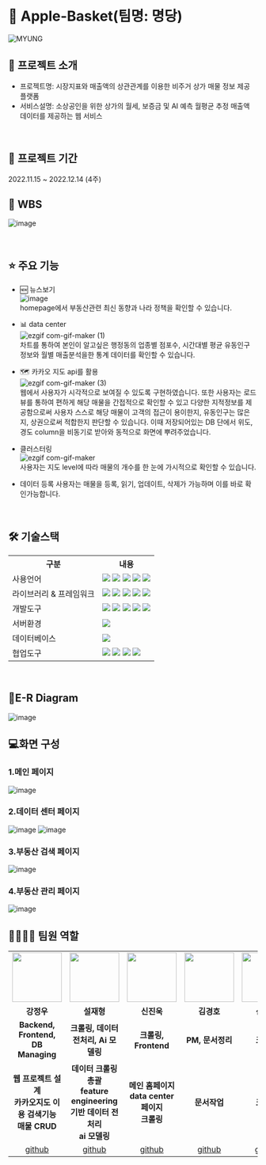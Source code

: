 # 📎 Apple-Basket(팀명: 명당)
![MYUNG](https://user-images.githubusercontent.com/104994979/206966589-22cd1735-0e94-4a0a-990c-9f3b94e95d98.jpg)

## 🪪 프로젝트 소개
* 프로젝트명: 시장지표와 매출액의 상관관계를 이용한 비주거 상가 매물 정보 제공 플랫폼
* 서비스설명: 소상공인을 위한 상가의 월세, 보증금 및 AI 예측 월평균 추정 매출액 데이터를 제공하는 웹 서비스
<br>

## 📅 프로젝트 기간
2022.11.15 ~ 2022.12.14 (4주)

## 📆 WBS
![image](https://user-images.githubusercontent.com/104994979/206967245-6a805f6a-a80b-4baf-8694-684e943bae82.png)

<br>

## ⭐ 주요 기능
* 🆕 뉴스보기<br>
    ![image](https://user-images.githubusercontent.com/104994979/206967852-088bb034-dc0d-4dec-b06b-69f6bf5ac5d8.png)<br>
    homepage에서 부동산관련 최신 동향과 나라 정책을 확인할 수 있습니다.

* 📊 data center<br>
    ![ezgif com-gif-maker (1)](https://user-images.githubusercontent.com/104994979/206967894-e0dc1c00-2bd6-4d38-96db-c3ad59f9a02c.gif)<br>
    차트를 통하여 본인이 알고싶은 행정동의 업종별 점포수, 시간대별 평균 유동인구 정보와 월별 매출분석을한 통계 데이터를 확인할 수 있습니다.

* 🗺️ 카카오 지도 api를 활용 <br>
    ![ezgif com-gif-maker (3)](https://user-images.githubusercontent.com/104994979/206968561-d2ab2254-4565-4d1d-91b7-476b5c6cfd33.gif)<br>
    웹에서 사용자가 시각적으로 보여질 수 있도록 구현하였습니다.
    또한 사용자는 로드뷰를 통하여 편하게 해당 매물을 간접적으로 확인할 수 있고 
    다양한 지적정보를 제공함으로써 사용자 스스로 해당 매물이 고객의 접근이 용이한지, 유동인구는 많은지, 상권으로써 적합한지 판단할 수 있습니다.
    이때 저장되어있는 DB 단에서 위도, 경도 column을 비동기로 받아와 동적으로 화면에 뿌려주었습니다.

* 클러스터링<br>
    ![ezgif com-gif-maker](https://user-images.githubusercontent.com/104994979/206968512-0466d797-ad33-474c-a4c6-f5fd46f36640.gif)<br>
    사용자는 지도 level에 따라 매물의 개수를 한 눈에 가시적으로 확인할 수 있습니다.

* 데이터 등록
    사용자는 매물을 등록, 읽기, 업데이트, 삭제가 가능하며 이를 바로 확인가능합니다.
<br>

## 🛠️ 기술스택
<table>
    <tr>
        <th>구분</th>
        <th>내용</th>
    </tr>
    <tr>
        <td>사용언어</td>
        <td>
            <img src="https://img.shields.io/badge/Java-007396?style=for-the-badge&logo=java&logoColor=white"/>
            <img src="https://img.shields.io/badge/HTML5-E34F26?style=for-the-badge&logo=HTML5&logoColor=white"/>
            <img src="https://img.shields.io/badge/CSS3-1572B6?style=for-the-badge&logo=CSS3&logoColor=white"/>
            <img src="https://img.shields.io/badge/JavaScript-F7DF1E?style=for-the-badge&logo=JavaScript&logoColor=white"/>
            <img src="https://img.shields.io/badge/Python-3776AB?style=for-the-badge&logo=Python&logoColor=white"/>
        </td>
    </tr>
    <tr>
        <td>라이브러리 & 프레임워크</td>
        <td>
            <img src="https://img.shields.io/badge/BootStrap-7952B3?style=for-the-badge&logo=BootStrap&logoColor=white"/>
            <img src="https://img.shields.io/badge/Chart.js-FF6384?style=for-the-badge&logo=Chart.js&logoColor=white"/>
            <img src="https://img.shields.io/badge/Kakao-FFCD00?style=for-the-badge&logo=Kakao&logoColor=white"/>
            <img src="https://img.shields.io/badge/Spring-6DB33F?style=for-the-badge&logo=Spring&logoColor=white"/>
            <img src="https://img.shields.io/badge/Springboot-6DB33F?style=for-the-badge&logo=Springboot&logoColor=white"/>
        </td>
    </tr>
    <tr>
        <td>개발도구</td>
        <td>
            <img src="https://img.shields.io/badge/Eclipse-2C2255?style=for-the-badge&logo=Eclipse&logoColor=white"/>
            <img src="https://img.shields.io/badge/VSCode-007ACC?style=for-the-badge&logo=VisualStudioCode&logoColor=white"/>
            <img src="https://img.shields.io/badge/Anaconda-44A833?style=for-the-badge&logo=Anaconda&logoColor=white"/>
            <img src="https://img.shields.io/badge/Jupyter-F37626?style=for-the-badge&logo=Jupyter&logoColor=white"/>
            <img src="https://img.shields.io/badge/IntelliJ IDEA-000000?style=for-the-badge&logo=IntelliJ IDEA&logoColor=white"/>
        </td>
    </tr>
    <tr>
        <td>서버환경</td>
        <td>
            <img src="https://img.shields.io/badge/Apache Tomcat-D22128?style=for-the-badge&logo=Apache Tomcat&logoColor=white"/>
        </td>
    </tr>
    <tr>
        <td>데이터베이스</td>
        <td>
            <img src="https://img.shields.io/badge/MySQL-4479A1?style=for-the-badge&logo=MySQL&logoColor=white"/>
        </td>
    </tr>
    <tr>
        <td>협업도구</td>
        <td>
            <img src="https://img.shields.io/badge/Git-F05032?style=for-the-badge&logo=Git&logoColor=white"/>
            <img src="https://img.shields.io/badge/GitHub-181717?style=for-the-badge&logo=GitHub&logoColor=white"/>
            <img src="https://img.shields.io/badge/GitLab-FC6D26?style=for-the-badge&logo=GitLab&logoColor=white"/>
            <img src="https://img.shields.io/badge/Sourcetree-0052CC?style=for-the-badge&logo=Sourcetree&logoColor=white"/>
        </td>
    </tr>
</table>

<br>

## 📌E-R Diagram
![image](https://user-images.githubusercontent.com/104994979/206968866-20b6c6c6-18ba-48a6-904a-697166e5aaa4.png)


## 💻화면 구성
### 1.메인 페이지
![image](https://user-images.githubusercontent.com/104994979/206969438-8e3ea5d7-af80-4b82-a660-a3777809372c.png)
### 2.데이터 센터 페이지
![image](https://user-images.githubusercontent.com/104994979/206969524-f8038bfd-96d6-487b-85a9-394d0bf8b80c.png)
![image](https://user-images.githubusercontent.com/104994979/206969545-94c97dc8-ec26-4fc0-a556-29ee20e8f1be.png)
### 3.부동산 검색 페이지
![image](https://user-images.githubusercontent.com/104994979/206969627-a0d4c7ff-9b87-4c25-97a5-f145dd137842.png)
### 4.부동산 관리 페이지
![image](https://user-images.githubusercontent.com/104994979/206969675-b71e6199-b84e-4cf6-a8b1-f54f153c3d3f.png)



## 👨‍👩‍👦‍👦 팀원 역할
<table>
  <tr>
    <td align="center"><img src="https://item.kakaocdn.net/do/fd49574de6581aa2a91d82ff6adb6c0115b3f4e3c2033bfd702a321ec6eda72c" width="100" height="100"/></td>
    <td align="center"><img src="https://mb.ntdtv.kr/assets/uploads/2019/01/Screen-Shot-2019-01-08-at-4.31.55-PM-e1546932545978.png" width="100" height="100"/></td>
    <td align="center"><img src="https://mblogthumb-phinf.pstatic.net/20160127_177/krazymouse_1453865104404DjQIi_PNG/%C4%AB%C4%AB%BF%C0%C7%C1%B7%BB%C1%EE_%B6%F3%C0%CC%BE%F0.png?type=w2" width="100" height="100"/></td>
    <td align="center"><img src="https://i.pinimg.com/236x/ed/bb/53/edbb53d4f6dd710431c1140551404af9.jpg" width="100" height="100"/></td>
    <td align="center"><img src="https://pbs.twimg.com/media/B-n6uPYUUAAZSUx.png" width="100" height="100"/></td>
    <td align="center"><img src="https://pbs.twimg.com/media/B-n6uPYUUAAZSUx.png" width="100" height="100"/></td>
  </tr>
  
  <tr>
    <td align="center"><strong>강정우</strong></td>
    <td align="center"><strong>설재형</strong></td>
    <td align="center"><strong>신진욱</strong></td>
    <td align="center"><strong>김경호</strong></td>
    <td align="center"><strong>신지수</strong></td>
    <td align="center"><strong>박주혜</strong></td>
  </tr>
  
  <tr>
    <td align="center"><b>Backend, Frontend, DB Managing</b></td>
    <td align="center"><b>크롤링, 데이터 전처리, Ai 모델링</b></td>
    <td align="center"><b>크롤링, Frontend</b></td>
    <td align="center"><b>PM, 문서정리</b></td>
    <td align="center"><b>크롤링</b></td>
    <td align="center"><b>도메인 지식 제공</b></td>
  </tr>
  
   <tr>
    <td align="center"><strong>웹 프로젝트 설계<br>카카오지도 이용 검색기능<br>매물 CRUD</strong></td>
    <td align="center"><strong>데이터 크롤링 총괄<br>feature engineering 기반 데이터 전처리<br>ai 모델링</strong></td>
    <td align="center"><strong>메인 홈페이지<br>data center 페이지<br>크롤링</strong></td>
    <td align="center"><strong>문서작업</strong></td>
    <td align="center"><strong>크롤링</strong></td>
    <td align="center"><strong>도메인 지식 제공</strong></td>
  </tr>
  
  <tr>
    <td align="center"><a href="https://github.com/자신의username작성해주세요" target='_blank'>github</a></td>
    <td align="center"><a href="https://github.com/자신의username작성해주세요" target='_blank'>github</a></td>
    <td align="center"><a href="https://github.com/자신의username작성해주세요" target='_blank'>github</a></td>
    <td align="center"><a href="https://github.com/자신의username작성해주세요" target='_blank'>github</a></td>
    <td align="center"><a href="https://github.com/자신의username작성해주세요" target='_blank'>github</a></td>
    <td align="center"><a href="https://github.com/자신의username작성해주세요" target='_blank'>github</a></td>
  </tr>
</table>


